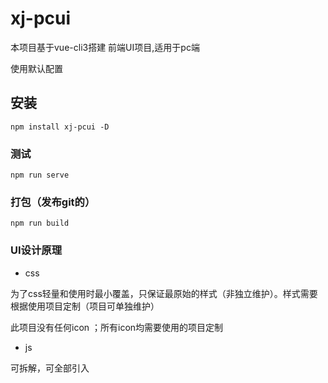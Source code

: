 # xj-pcui

本项目基于vue-cli3搭建 前端UI项目,适用于pc端

使用默认配置

## 安装
```
npm install xj-pcui -D
```

### 测试
```
npm run serve
```

### 打包（发布git的）
```
npm run build
```


### UI设计原理

+ css

为了css轻量和使用时最小覆盖，只保证最原始的样式（非独立维护）。样式需要根据使用项目定制（项目可单独维护）

此项目没有任何icon ；所有icon均需要使用的项目定制



+ js

可拆解，可全部引入



